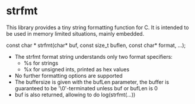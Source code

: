# strfmt
This library provides a tiny string formatting function for C. It is intended to be 
used in memory limited situations, mainly embedded.

const char * strfmt(char* buf, const size_t buflen, const char* format, ...);

* The strfmt format string understands only two format specifiers: 
  * %s for strings
  * %x for unsigned ints, printed as hex values
* No further formatting options are supported
* The buffersize is given with the bufLen parameter, the buffer is guaranteed to be '\0'-terminated unless buf or bufLen is 0
* buf is also returned, allowing to do log(strfmt(...))

